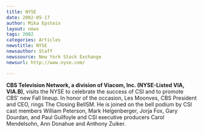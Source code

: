 ```yaml
---
title: NYSE
date: 2002-05-17
author: Mika Epstein
layout: news
tags: 2002
categories: Articles
newstitle: NYSE  
newsauthor: Staff  
newssource: New York Stock Exchange  
newsurl: http://www.nyse.com/  

---
```

**CBS Television Network, a division of Viacom, Inc. (NYSE-Listed VIA, VIA.B)**, visits the NYSE to celebrate the success of CSI and to promote CBS' new Fall lineup. In honor of the occasion, Les Moonves, CBS President and CEO, rings The Closing BellSM. He is joined on the bell podium by CSI cast members William Peterson, Mark Helgenberger, Jorja Fox, Gary Dourdan, and Paul Guilfoyle and CSI executive producers Carol Mendelsohn, Ann Donahue and Anthony Zuiker.  
